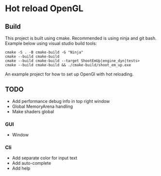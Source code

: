 # Hot reload OpenGL


## Build

This project is built using cmake. Recommended is using ninja and git bash. Example below using visual studio build tools: 

```
cmake -S . -B cmake-build -G "Ninja"
cmake --build cmake-build
cmake --build cmake-build --target ShootEmUp|engine_dyn|tests>
cmake --build cmake-build && ./cmake-build/shoot_em_up.exe
```

An example project for how to set up OpenGl with hot reloading.

## TODO 

* Add performance debug info in top right window
* Global MemoryArena handling
* Make shaders global

### GUI

* Window

### Cli

* Add separate color for input text
* Add auto-complete
* Add help
